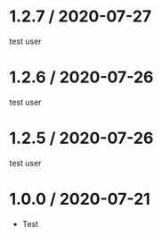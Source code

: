 1.2.7 / 2020-07-27
==================

test user

1.2.6 / 2020-07-26
==================

test user

1.2.5 / 2020-07-26
==================

test user

1.0.0 / 2020-07-21
==================

  * Test
